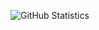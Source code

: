 ![GitHub Statistics](https://github-readme-stats.vercel.app/api?username=qreardedwastaken&theme=github_dark)
